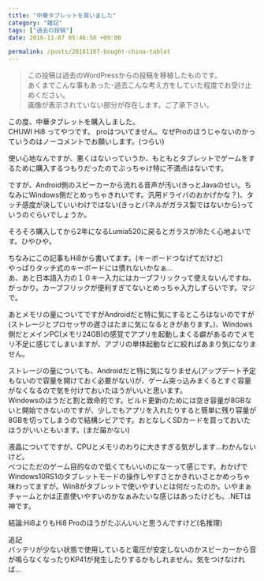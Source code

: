 ```yaml
---
title: "中華タブレットを買いました"
category: "雑記"
tags: ["過去の投稿"]
date: 2016-11-07 05:46:58 +09:00

permalink: /posts/20161107-bought-china-tablet
---
```


> この投稿は過去のWordPressからの投稿を移植したものです。  
> あくまでこんな事もあった･過去こんな考え方をしていた程度でお受け止めください。  
> 画像が表示されていない部分が存在します。ご了承下さい。

この度、中華タブレットを購入しました。  
CHUWI Hi8 ってやつです。 proはついてません。なぜProのほうじゃないのかっていうのはノーコメントでお願いします。(つらい)  

  
使い心地なんですが、悪くはないっていうか、もともとタブレットでゲームをするために購入するつもりだったのでぶっちゃけ特に不満点はないです。

ですが、Android側のスピーカーから流れる音声が汚い(きっとJavaのせい。ちなみにWindows側だとめっちゃきれいです。汎用ドライバのおかげかな？)、タッチ感度が決していいわけではない(きっとパネルがガラス製ではないから)っていうのぐらいでしょうか。

そろそろ購入してから2年になるLumia520に戻るとガラスが冷たく心地よいです。ひやひや。

ちなみにこの記事もHi8から書いてます。(キーボードつなげてだけど)  
やっぱりタッチ式のキーボードには慣れないかなぁ…  
あ、あと日本語入力の１０キー入力にはカーブフリックって使えないんですね、がっかり。カーブフリックが便利すぎてないとめっちゃ入力しずらいです。マジで。

あとメモリの量についてですがAndroidだと特に気にするところはないのですが(ストレージとプロセッサの遅さはたまに気になるときがあります。)、Windows側だとメインPC(メモリ24GB)の感覚でアプリを起動しまくる癖があるのでメモリ不足に感じてしまいますが、アプリの単体起動などに絞ればあまり気になりません。

ストレージの量についても、Androidだと特に気になりません(アップデート予定もないので容量を開けておく必要がない)が、ゲーム突っ込みまくるとすぐ容量がなくなるので気を付けておいたほうがいいと思います。  
Windowsのほうだと割と致命的です。ビルド更新のためには空き容量が8GBないと開始できないのですが、少しでもアプリを入れたりすると簡単に残り容量が8GBを切ってしまうので結構シビアです。おとなしくSDカードを買っておいたほうがいいともいます。(まだ届かない)

液晶についてですが、CPUとメモリのわりに大きすぎる気がします…わかんないけど。  
べつにただのゲーム目的なので低くてもいいのになーって感じです。おかげでWindows10RS1のタブレットモードの操作しやすさとかきれいさとかめっちゃ味わってますが。Win8がタブレットで使いやすいとは何だったのか。いやまぁチャームとかは正直使いやすいのかなぁみたいな感じはあったけども。.NETは神です。

結論:Hi8よりもHi8 Proのほうがたぶんいいと思うんですけど(名推理)

追記  
バッテリが少ない状態で使用していると電圧が安定しないのかスピーカーから音が鳴らなくなったりKP41が発生したりするかもしれません。気をつけなければ…
